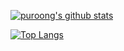 [![puroong's github stats](https://github-readme-stats.vercel.app/api?username=puroong)](https://github.com/anuraghazra/github-readme-stats)

[![Top Langs](https://github-readme-stats.vercel.app/api/top-langs/?username=puroong&layout=compact)](https://github.com/anuraghazra/github-readme-stats)
